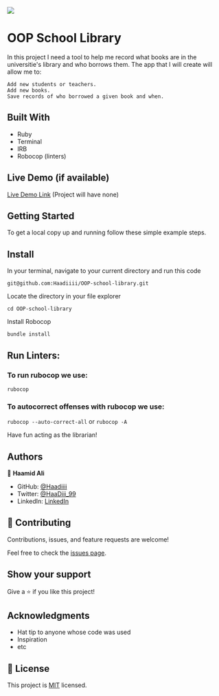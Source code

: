 ![](https://img.shields.io/badge/Microverse-blueviolet)

# OOP School Library

In this project I need a tool to help me record what books are in the universitie's library and who borrows them. The app that I will create will allow me to:

    Add new students or teachers.
    Add new books.
    Save records of who borrowed a given book and when.

## Built With

- Ruby
- Terminal
- IRB
- Robocop (linters)

## Live Demo (if available)

[Live Demo Link]() (Project will have none)


## Getting Started

To get a local copy up and running follow these simple example steps.

## Install

In your terminal, navigate to your current directory and run this code

`git@github.com:Haadiiii/OOP-school-library.git`

Locate the directory in your file explorer

`cd OOP-school-library`

Install Robocop

`bundle install`

## Run Linters:

### To run rubocop we use:
`rubocop`

### To autocorrect offenses with rubocop we use:
`rubocop --auto-correct-all` or
`rubocop -A`

Have fun acting as the librarian!

## Authors

👤 **Haamid Ali**

- GitHub: [@Haadiiii](https://github.com/Haadiiii)
- Twitter: [@HaaDiii_99](https://twitter.com/HaaDiii_99)
- LinkedIn: [LinkedIn](https://www.linkedin.com/in/hamid-ali-01a872213/)


## 🤝 Contributing

Contributions, issues, and feature requests are welcome!

Feel free to check the [issues page]().

## Show your support

Give a ⭐️ if you like this project!

## Acknowledgments

- Hat tip to anyone whose code was used
- Inspiration
- etc

## 📝 License

This project is [MIT](./MIT.md) licensed.
